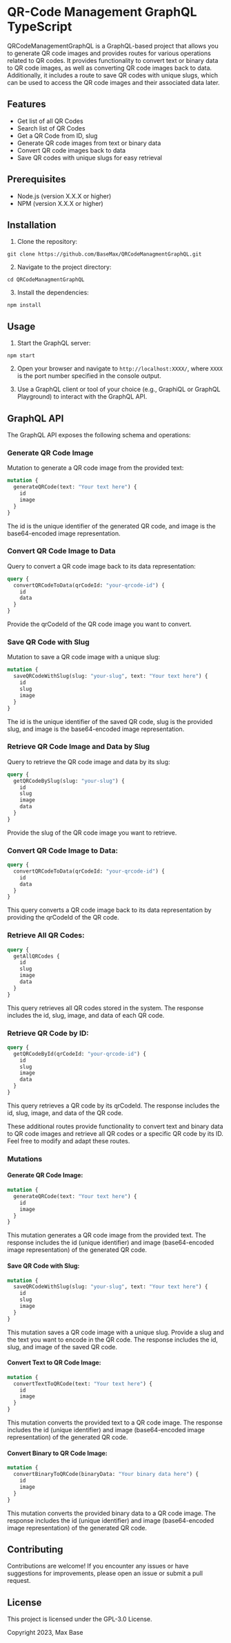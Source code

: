 # QR-Code Management GraphQL TypeScript

QRCodeManagementGraphQL is a GraphQL-based project that allows you to generate QR code images and provides routes for various operations related to QR codes. It provides functionality to convert text or binary data to QR code images, as well as converting QR code images back to data. Additionally, it includes a route to save QR codes with unique slugs, which can be used to access the QR code images and their associated data later.

## Features

- Get list of all QR Codes
- Search list of QR Codes
- Get a QR Code from ID, slug
- Generate QR code images from text or binary data
- Convert QR code images back to data
- Save QR codes with unique slugs for easy retrieval

## Prerequisites

- Node.js (version X.X.X or higher)
- NPM (version X.X.X or higher)

## Installation

1. Clone the repository:

```
git clone https://github.com/BaseMax/QRCodeManagmentGraphQL.git
```

2. Navigate to the project directory:

```
cd QRCodeManagmentGraphQL
```

3. Install the dependencies:

```
npm install
```

## Usage

1. Start the GraphQL server:

```
npm start
```

2. Open your browser and navigate to `http://localhost:XXXX/`, where `XXXX` is the port number specified in the console output.

3. Use a GraphQL client or tool of your choice (e.g., GraphiQL or GraphQL Playground) to interact with the GraphQL API.

## GraphQL API

The GraphQL API exposes the following schema and operations:

### Generate QR Code Image

Mutation to generate a QR code image from the provided text:

```graphql
mutation {
  generateQRCode(text: "Your text here") {
    id
    image
  }
}
```

The id is the unique identifier of the generated QR code, and image is the base64-encoded image representation.

### Convert QR Code Image to Data

Query to convert a QR code image back to its data representation:

```graphql
query {
  convertQRCodeToData(qrCodeId: "your-qrcode-id") {
    id
    data
  }
}
```

Provide the qrCodeId of the QR code image you want to convert.

### Save QR Code with Slug

Mutation to save a QR code image with a unique slug:

```graphql
mutation {
  saveQRCodeWithSlug(slug: "your-slug", text: "Your text here") {
    id
    slug
    image
  }
}
```

The id is the unique identifier of the saved QR code, slug is the provided slug, and image is the base64-encoded image representation.

### Retrieve QR Code Image and Data by Slug

Query to retrieve the QR code image and data by its slug:

```graphql
query {
  getQRCodeBySlug(slug: "your-slug") {
    id
    slug
    image
    data
  }
}
```

Provide the slug of the QR code image you want to retrieve.

### Convert QR Code Image to Data:

```graphql
query {
  convertQRCodeToData(qrCodeId: "your-qrcode-id") {
    id
    data
  }
}
```

This query converts a QR code image back to its data representation by providing the qrCodeId of the QR code.

### Retrieve All QR Codes:

```graphql
query {
  getAllQRCodes {
    id
    slug
    image
    data
  }
}
```

This query retrieves all QR codes stored in the system. The response includes the id, slug, image, and data of each QR code.

### Retrieve QR Code by ID:

```graphql
query {
  getQRCodeById(qrCodeId: "your-qrcode-id") {
    id
    slug
    image
    data
  }
}
```

This query retrieves a QR code by its qrCodeId. The response includes the id, slug, image, and data of the QR code.

These additional routes provide functionality to convert text and binary data to QR code images and retrieve all QR codes or a specific QR code by its ID. Feel free to modify and adapt these routes.

### Mutations

#### Generate QR Code Image:

```graphql
mutation {
  generateQRCode(text: "Your text here") {
    id
    image
  }
}
```

This mutation generates a QR code image from the provided text. The response includes the id (unique identifier) and image (base64-encoded image representation) of the generated QR code.

#### Save QR Code with Slug:

```graphql
mutation {
  saveQRCodeWithSlug(slug: "your-slug", text: "Your text here") {
    id
    slug
    image
  }
}
```

This mutation saves a QR code image with a unique slug. Provide a slug and the text you want to encode in the QR code. The response includes the id, slug, and image of the saved QR code.

#### Convert Text to QR Code Image:

```graphql
mutation {
  convertTextToQRCode(text: "Your text here") {
    id
    image
  }
}
```

This mutation converts the provided text to a QR code image. The response includes the id (unique identifier) and image (base64-encoded image representation) of the generated QR code.

#### Convert Binary to QR Code Image:

```graphql
mutation {
  convertBinaryToQRCode(binaryData: "Your binary data here") {
    id
    image
  }
}
```

This mutation converts the provided binary data to a QR code image. The response includes the id (unique identifier) and image (base64-encoded image representation) of the generated QR code.

## Contributing

Contributions are welcome! If you encounter any issues or have suggestions for improvements, please open an issue or submit a pull request.

## License

This project is licensed under the GPL-3.0 License.

Copyright 2023, Max Base
